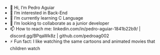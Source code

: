 - 👋 Hi, I’m Pedro Aguiar
- 👀 I’m interested in Back-End
- 🌱 I’m currently learning C Language
- 💞️ I’m looking to collaborate as a junior developer 
- 📫 How to reach me: linkedin.com/in/pedro-aguiar-1841b22b9/ | discord.gg/BPqaWk8z | github.com/pedroag002
- ⚡ Fun fact: I like watching the same cartoons and animated movies that children watch

<!---
pedroag002/pedroag002 is a ✨ special ✨ repository because its `README.md` (this file) appears on your GitHub profile.
You can click the Preview link to take a look at your changes.
--->
